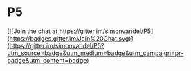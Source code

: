 # P5

[![Join the chat at https://gitter.im/simonvandel/P5](https://badges.gitter.im/Join%20Chat.svg)](https://gitter.im/simonvandel/P5?utm_source=badge&utm_medium=badge&utm_campaign=pr-badge&utm_content=badge)

